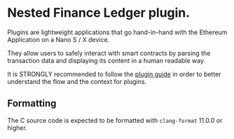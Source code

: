 # Nested Finance Ledger plugin.

Plugins are lightweight applications that go hand-in-hand with the Ethereum Application on a Nano S / X device.

They allow users to safely interact with smart contracts by parsing the transaction data and displaying its content in a human readable way.

It is STRONGLY recommended to follow the [plugin guide](https://developers.ledger.com/docs/dapp/nano-plugin/overview/) in order to better understand the flow and the context for plugins.

## Formatting

The C source code is expected to be formatted with `clang-format` 11.0.0 or higher.
